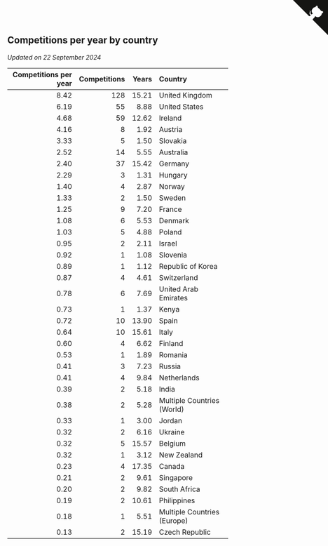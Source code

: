 ## Competitions per year by country

*Updated on 22 September 2024*

| Competitions per year | Competitions | Years | Country |
| ---: | ---: | ---: | :--- |
| 8.42 | 128 | 15.21 | United Kingdom |
| 6.19 | 55 | 8.88 | United States |
| 4.68 | 59 | 12.62 | Ireland |
| 4.16 | 8 | 1.92 | Austria |
| 3.33 | 5 | 1.50 | Slovakia |
| 2.52 | 14 | 5.55 | Australia |
| 2.40 | 37 | 15.42 | Germany |
| 2.29 | 3 | 1.31 | Hungary |
| 1.40 | 4 | 2.87 | Norway |
| 1.33 | 2 | 1.50 | Sweden |
| 1.25 | 9 | 7.20 | France |
| 1.08 | 6 | 5.53 | Denmark |
| 1.03 | 5 | 4.88 | Poland |
| 0.95 | 2 | 2.11 | Israel |
| 0.92 | 1 | 1.08 | Slovenia |
| 0.89 | 1 | 1.12 | Republic of Korea |
| 0.87 | 4 | 4.61 | Switzerland |
| 0.78 | 6 | 7.69 | United Arab Emirates |
| 0.73 | 1 | 1.37 | Kenya |
| 0.72 | 10 | 13.90 | Spain |
| 0.64 | 10 | 15.61 | Italy |
| 0.60 | 4 | 6.62 | Finland |
| 0.53 | 1 | 1.89 | Romania |
| 0.41 | 3 | 7.23 | Russia |
| 0.41 | 4 | 9.84 | Netherlands |
| 0.39 | 2 | 5.18 | India |
| 0.38 | 2 | 5.28 | Multiple Countries (World) |
| 0.33 | 1 | 3.00 | Jordan |
| 0.32 | 2 | 6.16 | Ukraine |
| 0.32 | 5 | 15.57 | Belgium |
| 0.32 | 1 | 3.12 | New Zealand |
| 0.23 | 4 | 17.35 | Canada |
| 0.21 | 2 | 9.61 | Singapore |
| 0.20 | 2 | 9.82 | South Africa |
| 0.19 | 2 | 10.61 | Philippines |
| 0.18 | 1 | 5.51 | Multiple Countries (Europe) |
| 0.13 | 2 | 15.19 | Czech Republic |


<a href="https://github.com/simonkellly/wca_statistics_ireland" class="github-corner" aria-label="View source on Github"><svg width="80" height="80" viewBox="0 0 250 250" style="fill:#151513; color:#fff; position: absolute; top: 0; border: 0; right: 0;" aria-hidden="true"><path d="M0,0 L115,115 L130,115 L142,142 L250,250 L250,0 Z"></path><path d="M128.3,109.0 C113.8,99.7 119.0,89.6 119.0,89.6 C122.0,82.7 120.5,78.6 120.5,78.6 C119.2,72.0 123.4,76.3 123.4,76.3 C127.3,80.9 125.5,87.3 125.5,87.3 C122.9,97.6 130.6,101.9 134.4,103.2" fill="currentColor" style="transform-origin: 130px 106px;" class="octo-arm"></path><path d="M115.0,115.0 C114.9,115.1 118.7,116.5 119.8,115.4 L133.7,101.6 C136.9,99.2 139.9,98.4 142.2,98.6 C133.8,88.0 127.5,74.4 143.8,58.0 C148.5,53.4 154.0,51.2 159.7,51.0 C160.3,49.4 163.2,43.6 171.4,40.1 C171.4,40.1 176.1,42.5 178.8,56.2 C183.1,58.6 187.2,61.8 190.9,65.4 C194.5,69.0 197.7,73.2 200.1,77.6 C213.8,80.2 216.3,84.9 216.3,84.9 C212.7,93.1 206.9,96.0 205.4,96.6 C205.1,102.4 203.0,107.8 198.3,112.5 C181.9,128.9 168.3,122.5 157.7,114.1 C157.9,116.9 156.7,120.9 152.7,124.9 L141.0,136.5 C139.8,137.7 141.6,141.9 141.8,141.8 Z" fill="currentColor" class="octo-body"></path></svg></a><style>.github-corner:hover .octo-arm{animation:octocat-wave 560ms ease-in-out}@keyframes octocat-wave{0%,100%{transform:rotate(0)}20%,60%{transform:rotate(-25deg)}40%,80%{transform:rotate(10deg)}}@media (max-width:500px){.github-corner:hover .octo-arm{animation:none}.github-corner .octo-arm{animation:octocat-wave 560ms ease-in-out}}</style>
